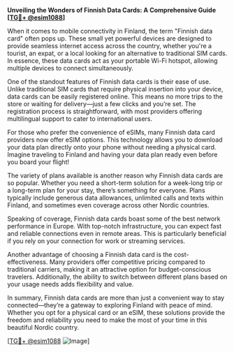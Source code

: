**Unveiling the Wonders of Finnish Data Cards: A Comprehensive Guide [[TG💪+ @esim1088](https://t.me/s/esim1088)]**

When it comes to mobile connectivity in Finland, the term "Finnish data card" often pops up. These small yet powerful devices are designed to provide seamless internet access across the country, whether you're a tourist, an expat, or a local looking for an alternative to traditional SIM cards. In essence, these data cards act as your portable Wi-Fi hotspot, allowing multiple devices to connect simultaneously.

One of the standout features of Finnish data cards is their ease of use. Unlike traditional SIM cards that require physical insertion into your device, data cards can be easily registered online. This means no more trips to the store or waiting for delivery—just a few clicks and you’re set. The registration process is straightforward, with most providers offering multilingual support to cater to international users. 

For those who prefer the convenience of eSIMs, many Finnish data card providers now offer eSIM options. This technology allows you to download your data plan directly onto your phone without needing a physical card. Imagine traveling to Finland and having your data plan ready even before you board your flight! 

The variety of plans available is another reason why Finnish data cards are so popular. Whether you need a short-term solution for a week-long trip or a long-term plan for your stay, there’s something for everyone. Plans typically include generous data allowances, unlimited calls and texts within Finland, and sometimes even coverage across other Nordic countries. 

Speaking of coverage, Finnish data cards boast some of the best network performance in Europe. With top-notch infrastructure, you can expect fast and reliable connections even in remote areas. This is particularly beneficial if you rely on your connection for work or streaming services. 

Another advantage of choosing a Finnish data card is the cost-effectiveness. Many providers offer competitive pricing compared to traditional carriers, making it an attractive option for budget-conscious travelers. Additionally, the ability to switch between different plans based on your usage needs adds flexibility and value.

In summary, Finnish data cards are more than just a convenient way to stay connected—they’re a gateway to exploring Finland with peace of mind. Whether you opt for a physical card or an eSIM, these solutions provide the freedom and reliability you need to make the most of your time in this beautiful Nordic country.

[[TG💪+ @esim1088](https://t.me/s/esim1088) ![Image](https://i.postimg.cc/Y0z9fWf4/image.png)]